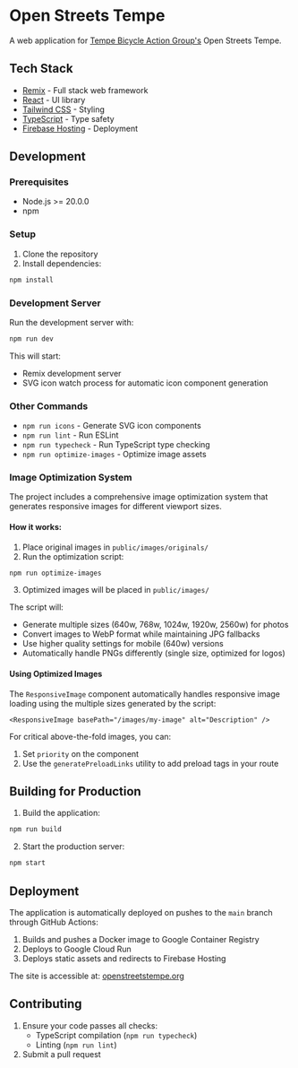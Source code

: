 # Open Streets Tempe

A web application for [Tempe Bicycle Action Group's](https://biketempe.org?utm_source=openstreetstempe_readme) Open Streets Tempe.

## Tech Stack

- [Remix](https://remix.run/) - Full stack web framework
- [React](https://reactjs.org/) - UI library
- [Tailwind CSS](https://tailwindcss.com/) - Styling
- [TypeScript](https://www.typescriptlang.org/) - Type safety
- [Firebase Hosting](https://firebase.google.com/docs/hosting) - Deployment

## Development

### Prerequisites

- Node.js >= 20.0.0
- npm

### Setup

1. Clone the repository
2. Install dependencies:

```sh
npm install
```

### Development Server

Run the development server with:

```sh
npm run dev
```

This will start:

- Remix development server
- SVG icon watch process for automatic icon component generation

### Other Commands

- `npm run icons` - Generate SVG icon components
- `npm run lint` - Run ESLint
- `npm run typecheck` - Run TypeScript type checking
- `npm run optimize-images` - Optimize image assets

### Image Optimization System

The project includes a comprehensive image optimization system that generates responsive images for different viewport sizes.

#### How it works:

1. Place original images in `public/images/originals/`
2. Run the optimization script:

```sh
npm run optimize-images
```

3. Optimized images will be placed in `public/images/`

The script will:

- Generate multiple sizes (640w, 768w, 1024w, 1920w, 2560w) for photos
- Convert images to WebP format while maintaining JPG fallbacks
- Use higher quality settings for mobile (640w) versions
- Automatically handle PNGs differently (single size, optimized for logos)

#### Using Optimized Images

The `ResponsiveImage` component automatically handles responsive image loading using the multiple sizes generated by the script:

```tsx
<ResponsiveImage basePath="/images/my-image" alt="Description" />
```

For critical above-the-fold images, you can:

1. Set `priority` on the component
2. Use the `generatePreloadLinks` utility to add preload tags in your route

## Building for Production

1. Build the application:

```sh
npm run build
```

2. Start the production server:

```sh
npm start
```

## Deployment

The application is automatically deployed on pushes to the `main` branch through GitHub Actions:

1. Builds and pushes a Docker image to Google Container Registry
2. Deploys to Google Cloud Run
3. Deploys static assets and redirects to Firebase Hosting

The site is accessible at: [openstreetstempe.org](https://openstreetstempe.org?utm_source=openstreetstempe_readme)

## Contributing

1. Ensure your code passes all checks:
   - TypeScript compilation (`npm run typecheck`)
   - Linting (`npm run lint`)
2. Submit a pull request
